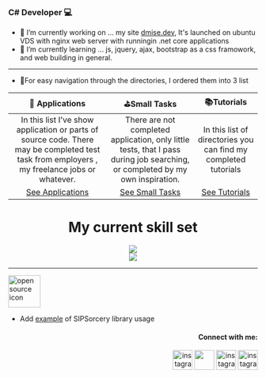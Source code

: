 ### C# Developer :computer:
- 🔭 I’m currently working on ... my site [dmise.dev](https://dmise.dev), It's launched on ubuntu VDS with nginx web server with runningin .net core applications 
- 🌱 I’m currently learning ... js, jquery, ajax, bootstrap as a css framowork, and web building in general.

<hr>

- :pushpin:For easy navigation through the directories, I ordered them into 3 list

|:rocket: Applications|:golf:Small Tasks|:books:Tutorials|
|:-:|:-:|:-:|
|In this list I've show application or parts of source code. There may be completed test task from employers , my freelance jobs or whatever.|There are not completed application, only little tests, that I pass during job searching, or completed by my own inspiration.|In this list of directories you can find my completed tutorials|
|[See Applications](https://github.com/stars/Dmise/lists/applications)| [See Small Tasks](https://github.com/stars/Dmise/lists/small-tasks)|[See Tutorials](https://github.com/stars/Dmise/lists/tutorials)|



<h1 align="center">My current skill set</h1>
<p align="center">
  <a href="https://skillicons.dev">
    <img src="https://skillicons.dev/icons?i=git,docker,cs,dotnet,html,mysql,linux" />  </br>
    <img src="https://skillicons.dev/icons?i=arduino,cpp" />
  </a>
</p>
  
<hr>

<img height=65px src="https://user-images.githubusercontent.com/46092536/233696866-906bf167-fff4-4d5d-b59f-6a6651d7cd10.jpg" alt="open source icon"> 

- Add [example](https://github.com/sipsorcery-org/sipsorcery/pull/922) of SIPSorcery library usage

<h4 align="right">Connect with me:</h4>
<p align="right">
<a href="https://t.me/dmise" target="_blank" ><img align="centre" src="https://web.ojoteam.com/img/icons/telegram.svg" alt="instagram" height="40" width="40" /></a>
  <a href="https://wa.me/79215570414" target="_blank" ><img align="centre" src="https://web.ojoteam.com/img/icons/whatsapp.svg" height="40" width="40" /></a>
<a href="https://instagram.com/dmise_petrov" target="_blank" ><img align="centre" src="https://raw.githubusercontent.com/rahuldkjain/github-profile-readme-generator/master/src/images/icons/Social/instagram.svg" alt="instagram" height="40" width="40" /></a>
<a href="https://vk.com/dmise" target="_blank" ><img align="centre" src="https://upload.wikimedia.org/wikipedia/commons/f/f3/VK_Compact_Logo_%282021-present%29.svg" alt="instagram" height="40" width="40" /></a>
<p>
<!--
**Dmise/Dmise** is a ✨ _special_ ✨ repository because its `README.md` (this file) appears on your GitHub profile.
![aspnetcore](https://user-images.githubusercontent.com/46092536/179498475-f0f4e0dd-eb08-44ee-884d-33bbd9d1fcfa.png)

Here are some ideas to get you started:

- 🔭 I’m currently working on ...
- 🌱 I’m currently learning ...
- 👯 I’m looking to collaborate on ...
- 🤔 I’m looking for help with ...
- 💬 Ask me about ...
- 📫 How to reach me: ...
- 😄 Pronouns: ...
- ⚡ Fun fact: ...
-->


![opensource contribution]()

